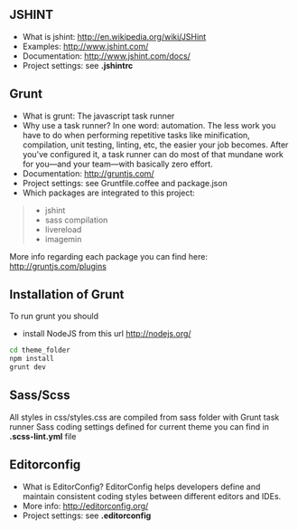 JSHINT
----
- What is jshint:
  http://en.wikipedia.org/wiki/JSHint
- Examples:
  http://www.jshint.com/
- Documentation:
  http://www.jshint.com/docs/
- Project settings:
  see **.jshintrc**

Grunt
----
- What is grunt:
  The javascript task runner
- Why use a task runner?
  In one word: automation. The less work you have to do when performing repetitive tasks like minification, compilation, unit testing, linting, etc, the easier your job becomes. After you've configured it, a task runner can do most of that mundane work for you—and your team—with basically zero effort.
- Documentation:
  http://gruntjs.com/
- Project settings: see Gruntfile.coffee and package.json
- Which packages are integrated to this project:

> - jshint
> - sass compilation
> - livereload
> - imagemin

More info regarding each package you can find here:
http://gruntjs.com/plugins

Installation of Grunt
--------------
To run grunt you should
- install NodeJS from this url http://nodejs.org/

```sh
cd theme_folder
npm install
grunt dev
```

Sass/Scss
--------------
All styles in css/styles.css are compiled from sass folder with Grunt task runner
Sass coding settings defined for current theme you can find in **.scss-lint.yml** file


Editorconfig
--------------
- What is EditorConfig? EditorConfig helps developers define and maintain consistent coding styles between different editors and IDEs. 
- More info: http://editorconfig.org/
- Project settings: see **.editorconfig**
